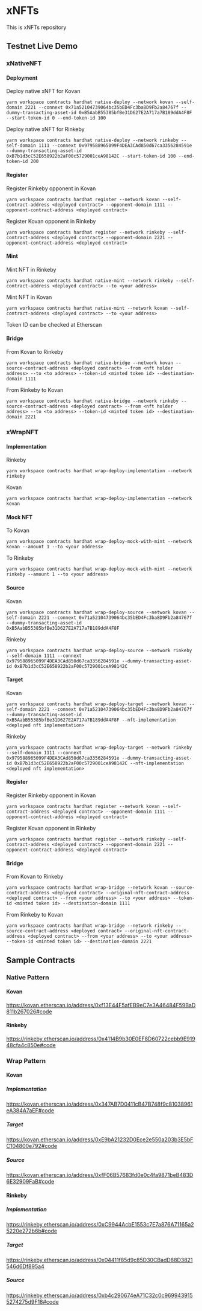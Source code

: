 # xNFTs

This is xNFTs repository

## Testnet Live Demo

### xNativeNFT

#### Deployment

Deploy native xNFT for Kovan

```
yarn workspace contracts hardhat native-deploy --network kovan --self-domain 2221 --connext 0x71a52104739064bc35bED4Fc3ba8D9Fb2a84767f --dummy-transacting-asset-id 0xB5AabB55385bfBe31D627E2A717a7B189ddA4F8F --start-token-id 0 --end-token-id 100
```

Deploy native xNFT for Rinkeby

```
yarn workspace contracts hardhat native-deploy --network rinkeby --self-domain 1111 --connext 0x979588965099F4DEA3CAd850d67ca3356284591e --dummy-transacting-asset-id 0xB7b1d3cC52E658922b2aF00c5729001ceA98142C --start-token-id 100 --end-token-id 200
```

#### Register

Register Rinkeby opponent in Kovan

```
yarn workspace contracts hardhat register --network kovan --self-contract-address <deployed contract> --opponent-domain 1111 --opponent-contract-address <deployed contract>
```

Register Kovan opponent in Rinkeby

```
yarn workspace contracts hardhat register --network rinkeby --self-contract-address <deployed contract> --opponent-domain 2221 --opponent-contract-address <deployed contract>
```

#### Mint

Mint NFT in Rinkeby

```
yarn workspace contracts hardhat native-mint --network rinkeby --self-contract-address <deployed contract> --to <your address>
```

Mint NFT in Kovan

```
yarn workspace contracts hardhat native-mint --network kovan --self-contract-address <deployed contract> --to <your address>
```

Token ID can be checked at Etherscan

#### Bridge

From Kovan to Rinkeby

```
yarn workspace contracts hardhat native-bridge --network kovan --source-contract-address <deployed contract> --from <nft holder address> --to <to address> --token-id <minted token id> --destination-domain 1111
```

From Rinkeby to Kovan

```
yarn workspace contracts hardhat native-bridge --network rinkeby --source-contract-address <deployed contract> --from <nft holder address> --to <to address> --token-id <minted token id> --destination-domain 2221
```

### xWrapNFT

#### Implementation

Rinkeby

```
yarn workspace contracts hardhat wrap-deploy-implementation --network rinkeby
```

Kovan

```
yarn workspace contracts hardhat wrap-deploy-implementation --network kovan
```

#### Mock NFT

To Kovan

```
yarn workspace contracts hardhat wrap-deploy-mock-with-mint --network kovan --amount 1 --to <your address>
```

To Rinkeby

```
yarn workspace contracts hardhat wrap-deploy-mock-with-mint --network rinkeby --amount 1 --to <your address>
```

#### Source

Kovan

```
yarn workspace contracts hardhat wrap-deploy-source --network kovan --self-domain 2221 --connext 0x71a52104739064bc35bED4Fc3ba8D9Fb2a84767f --dummy-transacting-asset-id 0xB5AabB55385bfBe31D627E2A717a7B189ddA4F8F
```

Rinkeby

```
yarn workspace contracts hardhat wrap-deploy-source --network rinkeby --self-domain 1111 --connext 0x979588965099F4DEA3CAd850d67ca3356284591e --dummy-transacting-asset-id 0xB7b1d3cC52E658922b2aF00c5729001ceA98142C
```

#### Target

Kovan

```
yarn workspace contracts hardhat wrap-deploy-target --network kovan --self-domain 2221 --connext 0x71a52104739064bc35bED4Fc3ba8D9Fb2a84767f --dummy-transacting-asset-id 0xB5AabB55385bfBe31D627E2A717a7B189ddA4F8F --nft-implementation <deployed nft implementation>
```

Rinkeby

```
yarn workspace contracts hardhat wrap-deploy-target --network rinkeby --self-domain 1111 --connext 0x979588965099F4DEA3CAd850d67ca3356284591e --dummy-transacting-asset-id 0xB7b1d3cC52E658922b2aF00c5729001ceA98142C --nft-implementation <deployed nft implementation>
```

#### Register

Register Rinkeby opponent in Kovan

```
yarn workspace contracts hardhat register --network kovan --self-contract-address <deployed contract> --opponent-domain 1111 --opponent-contract-address <deployed contract>
```

Register Kovan opponent in Rinkeby

```
yarn workspace contracts hardhat register --network rinkeby --self-contract-address <deployed contract> --opponent-domain 2221 --opponent-contract-address <deployed contract>
```

#### Bridge

From Kovan to Rinkeby

```
yarn workspace contracts hardhat wrap-bridge --network kovan --source-contract-address <deployed contract> --original-nft-contract-address <deployed contract> --from <your address> --to <your address> --token-id <minted token id> --destination-domain 1111
```

From Rinkeby to Kovan

```
yarn workspace contracts hardhat wrap-bridge --network rinkeby --source-contract-address <deployed contract> --original-nft-contract-address <deployed contract> --from <your address> --to <your address> --token-id <minted token id> --destination-domain 2221
```

## Sample Contracts

### Native Pattern

#### Kovan

<https://kovan.etherscan.io/address/0xf13E44F5afEB9eC7e3A46484F59BaD811b267026#code>

#### Rinkeby

<https://rinkeby.etherscan.io/address/0x4114B9b30E0EF8D60722cebb9E91948cfa4c850e#code>

### Wrap Pattern

#### Kovan

##### Implementation

<https://kovan.etherscan.io/address/0x347AB7D0411cB47B748f9c81038961eA384A7aEF#code>

##### Target

<https://kovan.etherscan.io/address/0xE9bA21232D0Ece2e550a203b3E5bFC104800e792#code>

##### Source

<https://kovan.etherscan.io/address/0xfF06B57683fd0e0c4fa9871beB483D6E32909FaB#code>

#### Rinkeby

##### Implementation

<https://rinkeby.etherscan.io/address/0xC9944AcbE1553c7E7a876A71165a25220e272b6b#code>

##### Target

<https://rinkeby.etherscan.io/address/0x04411f85d9c85D30CBadD88D3821546d6Df895a4>

##### Source

<https://rinkeby.etherscan.io/address/0xb4c290674eA71C32c0c9699439155274275d9F18#code>
